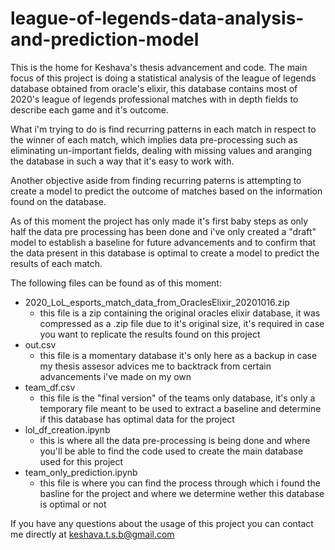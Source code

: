 # league-of-legends-data-analysis-and-prediction-model

This is the home for Keshava's thesis advancement and code.
The main focus of this project is doing a statistical analysis of the league of legends database obtained from oracle's elixir, this database contains most of 2020's league of legends professional matches with in depth fields to describe each game and it's outcome.

What i'm trying to do is find recurring patterns in each match in respect to the winner of each match, which implies data pre-processing such as eliminating un-important fields, dealing with missing values and aranging the database in such a way that it's easy to work with.

Another objective aside from finding recurring paterns is attempting to create a model to predict the outcome of matches based on the information found on the database.

As of this moment the project has only made it's first baby steps as only half the data pre processing has been done and i've only created a "draft" model to establish a baseline for future advancements and to confirm that the data present in this database is optimal to create a model to predict the results of each match.

The following files can be found as of this moment:
- 2020_LoL_esports_match_data_from_OraclesElixir_20201016.zip
  - this file is a zip containing the original oracles elixir database, it was compressed as a .zip file due to it's original size, it's required in case you want to replicate the results found on this project
- out.csv
  - this file is a momentary database it's only here as a backup in case my thesis assesor advices me to backtrack from certain advancements i've made on my own
- team_df.csv
  - this file is the "final version" of the teams only database, it's only a temporary file meant to be used to extract a baseline and determine if this database has optimal data for the project
- lol_df_creation.ipynb
  - this is where all the data pre-processing is being done and where you'll be able to find the code used to create the main database used for this project
- team_only_prediction.ipynb
  - this file is where you can find the process through which i found the basline for the project and where we determine wether this database is optimal or not
  
If you have any questions about the usage of this project you can contact me directly at keshava.t.s.b@gmail.com
